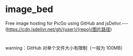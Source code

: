 # image_bed
Free image hosting for PicGo using GitHub and jsDelivr.---(https://cdn.jsdelivr.net/gh/{user}/{repo}/图片路径)
#
warning：GitHub 对单个文件大小有限制（一般为 100MB）

